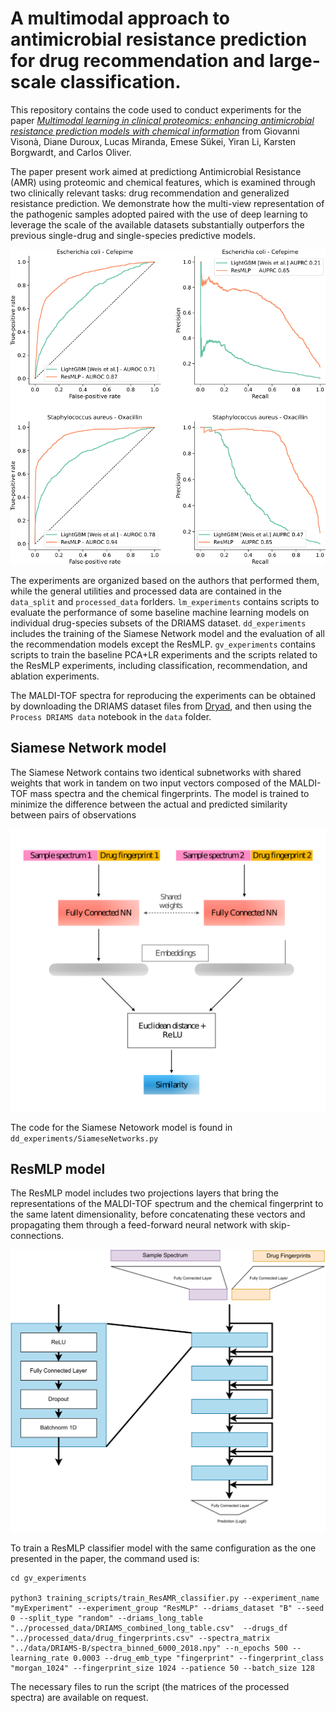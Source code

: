 # A multimodal approach to antimicrobial resistance prediction for drug recommendation and large-scale classification.


This repository contains the code used to conduct experiments for the paper [_Multimodal learning in clinical proteomics: enhancing antimicrobial resistance prediction models with chemical information_](https://doi.org/10.1093/bioinformatics/btad717) from Giovanni Visonà, Diane Duroux, Lucas Miranda, Emese Sükei, Yiran Li, Karsten Borgwardt, and Carlos Oliver.

The paper present work aimed at predictiong Antimicrobial Resistance (AMR) using proteomic and chemical features, which is examined through two clinically relevant tasks: drug recommendation and generalized resistance prediction. We demonstrate how the multi-view representation of the pathogenic samples adopted paired with the use of deep learning to  leverage the scale of the available datasets substantially outperfors the previous single-drug and single-species predictive models.

![ROC and PR curves](images/curves.png "Comparison of ROC and PR curves for a few pathogen-antimicrobial combinations, that show the potential of deep learning multimodal models.")


The experiments are organized based on the authors that performed them, while the general utilities and processed data are contained in the `data_split` and `processed_data` forlders. 
`lm_experiments` contains scripts to evaluate the performance of some baseline machine learning models on individual drug-species subsets of the DRIAMS dataset.
`dd_experiments` includes the training of the Siamese Network model and the evaluation of all the recommendation models except the ResMLP.
`gv_experiments` contains scripts to train the baseline PCA+LR experiments and the scripts related to the ResMLP experiments, including classification, recommendation, and ablation experiments.

The MALDI-TOF spectra for reproducing the experiments can be obtained by downloading the DRIAMS dataset files from [Dryad](https://datadryad.org/stash/dataset/doi:10.5061/dryad.bzkh1899q), and then using the `Process DRIAMS data` notebook in the `data` folder.


## Siamese Network model

The Siamese Network contains two identical subnetworks with shared weights that work in tandem on two input vectors composed of the MALDI-TOF mass spectra and the chemical fingerprints. The model is trained to minimize the difference between the actual and predicted similarity between pairs of observations

![siamese network](images/Siamese.png "Architecture of the Siamese Network")

The code for the Siamese Netowork model is found in `dd_experiments/SiameseNetworks.py`


## ResMLP model

The ResMLP model includes two projections layers that bring the representations of the MALDI-TOF spectrum and the chemical fingerprint to the same latent dimensionality, before concatenating these vectors and propagating them through a feed-forward neural network with skip-connections.


![siamese network](images/ResMLP.png "Architecture of the ResMLP model")

To train a ResMLP classifier model with the same configuration as the one presented in the paper, the command used is:

```
cd gv_experiments

python3 training_scripts/train_ResAMR_classifier.py --experiment_name "myExperiment" --experiment_group "ResMLP" --driams_dataset "B" --seed 0 --split_type "random" --driams_long_table "../processed_data/DRIAMS_combined_long_table.csv"  --drugs_df "../processed_data/drug_fingerprints.csv" --spectra_matrix "../data/DRIAMS-B/spectra_binned_6000_2018.npy" --n_epochs 500 --learning_rate 0.0003 --drug_emb_type "fingerprint" --fingerprint_class "morgan_1024" --fingerprint_size 1024 --patience 50 --batch_size 128
```

The necessary files to run the script (the matrices of the processed spectra) are available on request.